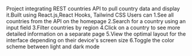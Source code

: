 Project integrating REST countries API to pull country data and display it.Built using React.js,React Hooks, Tailwind CSS 
Users can
1.See all countries from the API on the homepage
2.Search for a country using an input field
3.Filter countries by region
4.Click on a country to see more detailed information on a separate page
5.View the optimal layout for the interface depending on their device's screen size
6.Toggle the color scheme between light and dark mode

